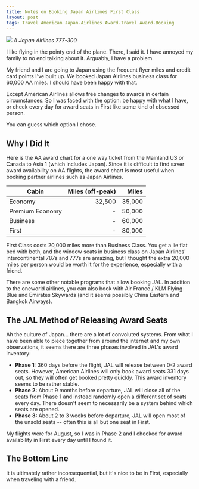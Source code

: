 ```yaml
---
title: Notes on Booking Japan Airlines First Class
layout: post
tags: Travel American Japan-Airlines Award-Travel Award-Booking
---
```


![]({{site.baseurl}}/assets/jl773.jpg)
_A Japan Airlines 777-300_

I like flying in the pointy end of the plane. There, I said it. I have annoyed my family to no end talking about it.
Arguably, I have a problem.

My friend and I are going to Japan using the frequent flyer miles and credit card points I've built up. We booked
Japan Airlines business class for 60,000 AA miles. I should have been happy with that.

Except American Airlines allows free changes to awards in certain circumstances. So I was faced with the option: be
happy with what I have, or check every day for award seats in First like some kind of obsessed person.

You can guess which option I chose.

## Why I Did It

Here is the AA award chart for a one way ticket from the Mainland US or Canada to Asia 1 (which includes Japan). Since
it is difficult to find saver award availability on AA flights, the award chart is most useful when booking partner
airlines such as Japan Airlines.

| Cabin           | Miles (off-peak) | Miles  |
| --------------- |-----------------:|-------:|
| Economy         | 32,500           | 35,000 |
| Premium Economy | -                | 50,000 |
| Business        | -                | 60,000 |
| First           | -                | 80,000 |

First Class costs 20,000 miles more than Business Class. You get a lie flat bed with both, and the window seats in
business class on Japan Airlines' intercontinental 787s and 777s are amazing, but I thought the extra 20,000 miles per
person would be worth it for the experience, especially with a friend.

There are some other notable programs that allow booking JAL. In addition to the oneworld airlines, you can also book
with Air France / KLM Flying Blue and Emirates Skywards (and it seems possibly China Eastern and Bangkok Airways).

## The JAL Method of Releasing Award Seats

Ah the culture of Japan... there are a lot of convoluted systems. From what I have been able to piece together from
around the internet and my own observations, it seems there are three phases involved in JAL's award inventory:

- __Phase 1:__ 360 days before the flight, JAL will release between 0-2 award seats. However, American Airlines will
  only book award seats 331 days out, so they will often get booked pretty quickly. This award inventory seems to be
  rather stable.
- __Phase 2:__ About 9 months before departure, JAL will close all of the seats from Phase 1 and instead randomly open
  a different set of seats every day. There doesn't seem to necessarily be a system behind which seats are opened.
- __Phase 3:__ About 2 to 3 weeks before departure, JAL will open most of the unsold seats -- often this is all but one
  seat in First.

My flights were for August, so I was in Phase 2 and I checked for award availability in First every day until I found
it.

## The Bottom Line

It is ultimately rather inconsequential, but it's nice to be in First, especially when traveling with a friend.
